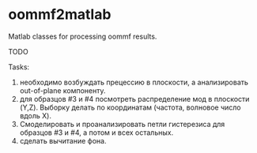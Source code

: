 # oommf2matlab
Matlab classes for processing oommf results.

TODO

Tasks:
1) необходимо возбуждать прецессию в плоскости, а анализировать out-of-plane компоненту.
2) для образцов #3 и #4 посмотреть распределение мод в плоскости (Y,Z). Выборку делать по координатам (частота, волновое число вдоль X).
3) Смоделировать и проанализировать петли гистерезиса для образцов #3 и #4, а потом и всех остальных. 
4) сделать вычитание фона. 